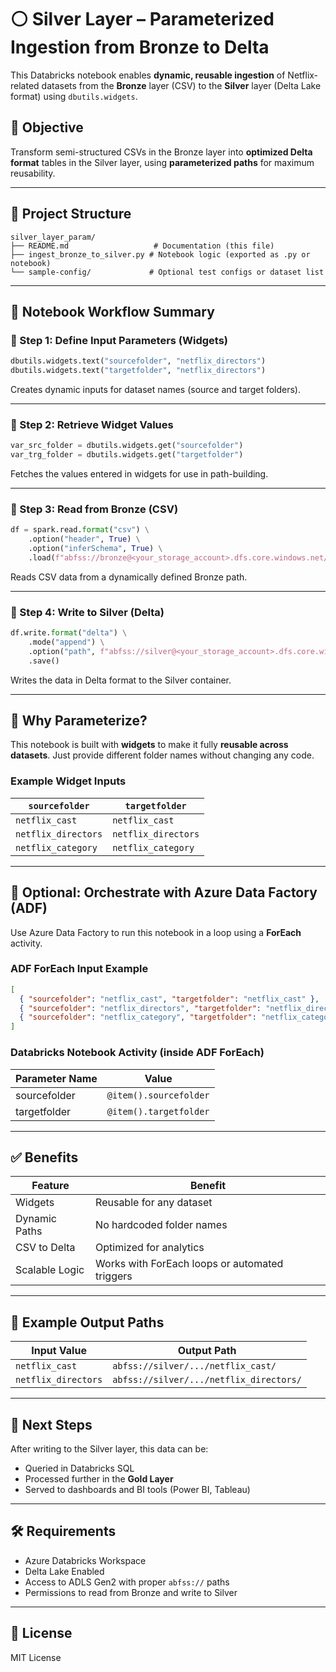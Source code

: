 
# ⚪ Silver Layer – Parameterized Ingestion from Bronze to Delta

This Databricks notebook enables **dynamic, reusable ingestion** of Netflix-related datasets from the **Bronze** layer (CSV) to the **Silver** layer (Delta Lake format) using `dbutils.widgets`.

## 🎯 Objective

Transform semi-structured CSVs in the Bronze layer into **optimized Delta format** tables in the Silver layer, using **parameterized paths** for maximum reusability.

---

## 📁 Project Structure

```
silver_layer_param/
├── README.md                   # Documentation (this file)
├── ingest_bronze_to_silver.py # Notebook logic (exported as .py or notebook)
└── sample-config/             # Optional test configs or dataset list
```

---

## 🧭 Notebook Workflow Summary

### 🔹 Step 1: Define Input Parameters (Widgets)
```python
dbutils.widgets.text("sourcefolder", "netflix_directors")
dbutils.widgets.text("targetfolder", "netflix_directors")
```
Creates dynamic inputs for dataset names (source and target folders).

---

### 🔹 Step 2: Retrieve Widget Values
```python
var_src_folder = dbutils.widgets.get("sourcefolder")
var_trg_folder = dbutils.widgets.get("targetfolder")
```
Fetches the values entered in widgets for use in path-building.

---

### 🔹 Step 3: Read from Bronze (CSV)
```python
df = spark.read.format("csv") \
    .option("header", True) \
    .option("inferSchema", True) \
    .load(f"abfss://bronze@<your_storage_account>.dfs.core.windows.net/{var_src_folder}")
```
Reads CSV data from a dynamically defined Bronze path.

---

### 🔹 Step 4: Write to Silver (Delta)
```python
df.write.format("delta") \
    .mode("append") \
    .option("path", f"abfss://silver@<your_storage_account>.dfs.core.windows.net/{var_trg_folder}") \
    .save()
```
Writes the data in Delta format to the Silver container.

---

## 🤖 Why Parameterize?

This notebook is built with **widgets** to make it fully **reusable across datasets**. Just provide different folder names without changing any code.

### Example Widget Inputs

| `sourcefolder`     | `targetfolder`       |
|--------------------|----------------------|
| `netflix_cast`     | `netflix_cast`       |
| `netflix_directors`| `netflix_directors`  |
| `netflix_category` | `netflix_category`   |

---

## 🔁 Optional: Orchestrate with Azure Data Factory (ADF)

Use Azure Data Factory to run this notebook in a loop using a **ForEach** activity.

### ADF ForEach Input Example
```json
[
  { "sourcefolder": "netflix_cast", "targetfolder": "netflix_cast" },
  { "sourcefolder": "netflix_directors", "targetfolder": "netflix_directors" },
  { "sourcefolder": "netflix_category", "targetfolder": "netflix_category" }
]
```

### Databricks Notebook Activity (inside ADF ForEach)

| Parameter Name | Value                       |
|----------------|-----------------------------|
| sourcefolder   | `@item().sourcefolder`      |
| targetfolder   | `@item().targetfolder`      |

---

## ✅ Benefits

| Feature         | Benefit                                         |
|----------------|--------------------------------------------------|
| Widgets         | Reusable for any dataset                        |
| Dynamic Paths   | No hardcoded folder names                       |
| CSV to Delta    | Optimized for analytics                         |
| Scalable Logic  | Works with ForEach loops or automated triggers  |

---

## 📌 Example Output Paths

| Input Value        | Output Path                                  |
|--------------------|-----------------------------------------------|
| `netflix_cast`     | `abfss://silver/.../netflix_cast/`            |
| `netflix_directors`| `abfss://silver/.../netflix_directors/`       |

---

## 📂 Next Steps

After writing to the Silver layer, this data can be:
- Queried in Databricks SQL
- Processed further in the **Gold Layer**
- Served to dashboards and BI tools (Power BI, Tableau)

---

## 🛠️ Requirements

- Azure Databricks Workspace
- Delta Lake Enabled
- Access to ADLS Gen2 with proper `abfss://` paths
- Permissions to read from Bronze and write to Silver

---

## 📄 License

MIT License
